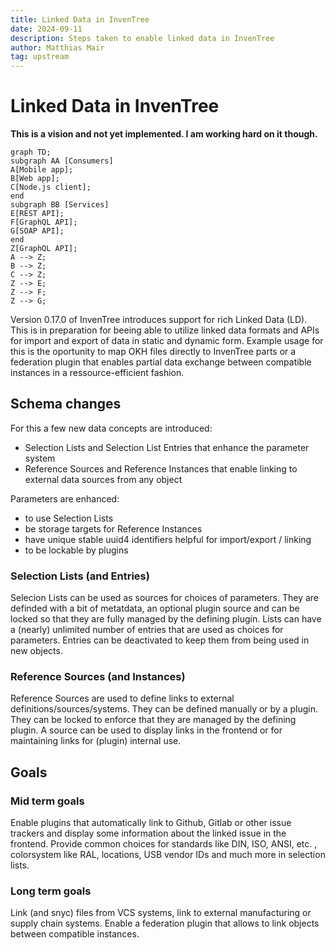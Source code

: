 ```yaml
---
title: Linked Data in InvenTree
date: 2024-09-11
description: Steps taken to enable linked data in InvenTree
author: Matthias Mair
tag: upstream
---
```


# Linked Data in InvenTree

<strong>This is a vision and not yet implemented. I am working hard on it though.</strong>


```mermaid
graph TD;
subgraph AA [Consumers]
A[Mobile app];
B[Web app];
C[Node.js client];
end
subgraph BB [Services]
E[REST API];
F[GraphQL API];
G[SOAP API];
end
Z[GraphQL API];
A --> Z;
B --> Z;
C --> Z;
Z --> E;
Z --> F;
Z --> G;
```

Version 0.17.0 of InvenTree introduces support for rich Linked Data (LD). This is in preparation for beeing able to utilize linked data formats and APIs for import and export of data in static and dynamic form.
Example usage for this is the oportunity to map OKH files directly to InvenTree parts or a federation plugin that enables partial data exchange between compatible instances in a ressource-efficient fashion.

## Schema changes

For this a few new data concepts are introduced:
- Selection Lists and Selection List Entries that enhance the parameter system
- Reference Sources and Reference Instances that enable linking to external data sources from any object

Parameters are enhanced:
- to use Selection Lists
- be storage targets for Reference Instances
- have unique stable uuid4 identifiers helpful for import/export / linking
- to be lockable by plugins

### Selection Lists (and Entries)

Selecion Lists can be used as sources for choices of parameters. They are definded with a bit of metatdata, an optional plugin source and can be locked so that they are fully managed by the defining plugin.
Lists can have a (nearly) unlimited number of entries that are used as choices for parameters. Entries can be deactivated to keep them from being used in new objects.

### Reference Sources (and Instances)

Reference Sources are used to define links to external definitions/sources/systems. They can be defined manually or by a plugin. They can be locked to enforce that they are managed by the defining plugin. A source can be used to display links in the frontend or for maintaining links for (plugin) internal use.

## Goals
### Mid term goals

Enable plugins that automatically link to Github, Gitlab or other issue trackers and display some information about the linked issue in the frontend.
Provide common choices for standards like DIN, ISO, ANSI, etc. , colorsystem like RAL, locations, USB vendor IDs and much more in selection lists.

### Long term goals

Link (and snyc) files from VCS systems, link to external manufacturing or supply chain systems.
Enable a federation plugin that allows to link objects between compatible instances.
